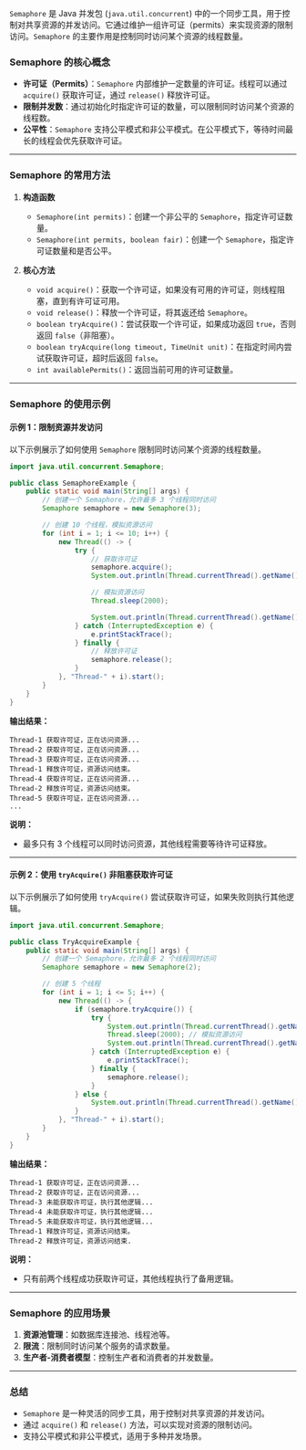 `Semaphore` 是 Java 并发包 (`java.util.concurrent`) 中的一个同步工具，用于控制对共享资源的并发访问。它通过维护一组许可证（permits）来实现资源的限制访问。`Semaphore` 的主要作用是控制同时访问某个资源的线程数量。

### Semaphore 的核心概念
- **许可证（Permits）**：`Semaphore` 内部维护一定数量的许可证。线程可以通过 `acquire()` 获取许可证，通过 `release()` 释放许可证。
- **限制并发数**：通过初始化时指定许可证的数量，可以限制同时访问某个资源的线程数。
- **公平性**：`Semaphore` 支持公平模式和非公平模式。在公平模式下，等待时间最长的线程会优先获取许可证。

---

### Semaphore 的常用方法
1. **构造函数**
    - `Semaphore(int permits)`：创建一个非公平的 `Semaphore`，指定许可证数量。
    - `Semaphore(int permits, boolean fair)`：创建一个 `Semaphore`，指定许可证数量和是否公平。

2. **核心方法**
    - `void acquire()`：获取一个许可证，如果没有可用的许可证，则线程阻塞，直到有许可证可用。
    - `void release()`：释放一个许可证，将其返还给 `Semaphore`。
    - `boolean tryAcquire()`：尝试获取一个许可证，如果成功返回 `true`，否则返回 `false`（非阻塞）。
    - `boolean tryAcquire(long timeout, TimeUnit unit)`：在指定时间内尝试获取许可证，超时后返回 `false`。
    - `int availablePermits()`：返回当前可用的许可证数量。

---

### Semaphore 的使用示例

#### 示例 1：限制资源并发访问
以下示例展示了如何使用 `Semaphore` 限制同时访问某个资源的线程数量。

```java
import java.util.concurrent.Semaphore;

public class SemaphoreExample {
    public static void main(String[] args) {
        // 创建一个 Semaphore，允许最多 3 个线程同时访问
        Semaphore semaphore = new Semaphore(3);

        // 创建 10 个线程，模拟资源访问
        for (int i = 1; i <= 10; i++) {
            new Thread(() -> {
                try {
                    // 获取许可证
                    semaphore.acquire();
                    System.out.println(Thread.currentThread().getName() + " 获取许可证，正在访问资源...");

                    // 模拟资源访问
                    Thread.sleep(2000);

                    System.out.println(Thread.currentThread().getName() + " 释放许可证，资源访问结束。");
                } catch (InterruptedException e) {
                    e.printStackTrace();
                } finally {
                    // 释放许可证
                    semaphore.release();
                }
            }, "Thread-" + i).start();
        }
    }
}
```

**输出结果：**
```
Thread-1 获取许可证，正在访问资源...
Thread-2 获取许可证，正在访问资源...
Thread-3 获取许可证，正在访问资源...
Thread-1 释放许可证，资源访问结束。
Thread-4 获取许可证，正在访问资源...
Thread-2 释放许可证，资源访问结束。
Thread-5 获取许可证，正在访问资源...
...
```

**说明：**
- 最多只有 3 个线程可以同时访问资源，其他线程需要等待许可证释放。

---

#### 示例 2：使用 `tryAcquire()` 非阻塞获取许可证
以下示例展示了如何使用 `tryAcquire()` 尝试获取许可证，如果失败则执行其他逻辑。

```java
import java.util.concurrent.Semaphore;

public class TryAcquireExample {
    public static void main(String[] args) {
        // 创建一个 Semaphore，允许最多 2 个线程同时访问
        Semaphore semaphore = new Semaphore(2);

        // 创建 5 个线程
        for (int i = 1; i <= 5; i++) {
            new Thread(() -> {
                if (semaphore.tryAcquire()) {
                    try {
                        System.out.println(Thread.currentThread().getName() + " 获取许可证，正在访问资源...");
                        Thread.sleep(2000); // 模拟资源访问
                        System.out.println(Thread.currentThread().getName() + " 释放许可证，资源访问结束。");
                    } catch (InterruptedException e) {
                        e.printStackTrace();
                    } finally {
                        semaphore.release();
                    }
                } else {
                    System.out.println(Thread.currentThread().getName() + " 未能获取许可证，执行其他逻辑...");
                }
            }, "Thread-" + i).start();
        }
    }
}
```

**输出结果：**
```
Thread-1 获取许可证，正在访问资源...
Thread-2 获取许可证，正在访问资源...
Thread-3 未能获取许可证，执行其他逻辑...
Thread-4 未能获取许可证，执行其他逻辑...
Thread-5 未能获取许可证，执行其他逻辑...
Thread-1 释放许可证，资源访问结束。
Thread-2 释放许可证，资源访问结束.
```

**说明：**
- 只有前两个线程成功获取许可证，其他线程执行了备用逻辑。

---

### Semaphore 的应用场景
1. **资源池管理**：如数据库连接池、线程池等。
2. **限流**：限制同时访问某个服务的请求数量。
3. **生产者-消费者模型**：控制生产者和消费者的并发数量。

---

### 总结
- `Semaphore` 是一种灵活的同步工具，用于控制对共享资源的并发访问。
- 通过 `acquire()` 和 `release()` 方法，可以实现对资源的限制访问。
- 支持公平模式和非公平模式，适用于多种并发场景。